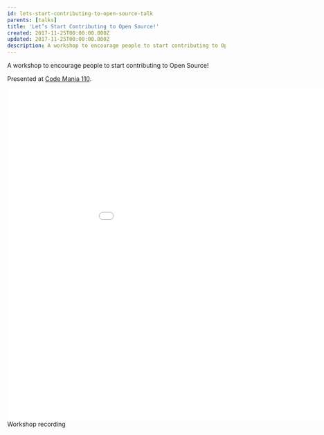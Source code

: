 ```yaml
---
id: lets-start-contributing-to-open-source-talk
parents: [talks]
title: 'Let’s Start Contributing to Open Source!'
created: 2017-11-25T00:00:00.000Z
updated: 2017-11-25T00:00:00.000Z
description: A workshop to encourage people to start contributing to Open Source.
---
```


A workshop to encourage people to start contributing to Open Source!

Presented at [Code Mania 110](https://www.eventpop.me/e/2446).

<iframe src="//speakerdeck.com/player/dfd8464f036645128c8dcb1d59f55419" width="1024" height="768" frameborder="0" allowfullscreen=""></iframe>

<call-to-action href="https://www.youtube.com/watch?v=XCdW7-kmxXg">
  Workshop recording
</call-to-action>
